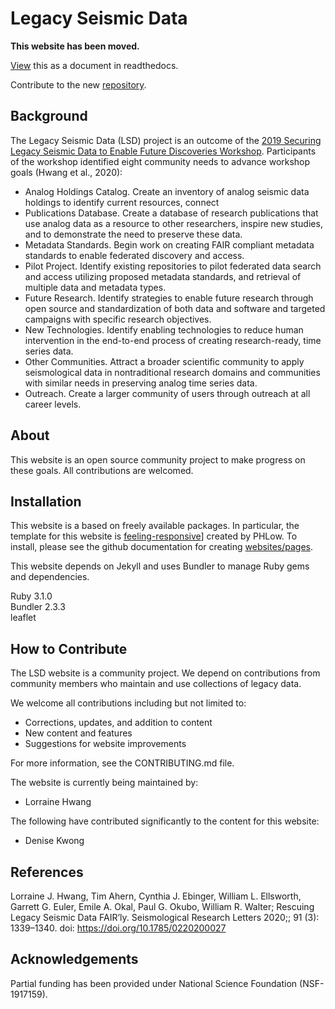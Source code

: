 # Legacy Seismic Data

**This website has been moved.**

[View](https://lsd-sphinx.readthedocs.io/en/latest/index.html) this as a document in readthedocs.

Contribute to the new [repository](https://github.com/ljhwang/LSD_Sphinx).

## Background

The Legacy Seismic Data (LSD) project is an outcome of the [2019 Securing Legacy Seismic Data to Enable Future Discoveries Workshop](https://geodynamics.org/cig/events/calendar/2019-seismic-legacy/). Participants of the workshop identified eight community needs to advance workshop goals (Hwang et al., 2020):
* Analog Holdings Catalog. Create an inventory of analog
seismic data holdings to identify current resources, connect
* Publications Database. Create a database of research publications
that use analog data as a resource to other researchers,
inspire new studies, and to demonstrate the need to preserve
these data.
* Metadata Standards. Begin work on creating FAIR compliant
metadata standards to enable federated discovery and access.
* Pilot Project. Identify existing repositories to pilot federated
data search and access utilizing proposed metadata standards,
and retrieval of multiple data and metadata types.
* Future Research. Identify strategies to enable future research
through open source and standardization of both data and software
and targeted campaigns with specific research objectives.
* New Technologies. Identify enabling technologies to reduce
human intervention in the end-to-end process of creating
research-ready, time series data.
* Other Communities. Attract a broader scientific community
to apply seismological data in nontraditional research domains
and communities with similar needs in preserving analog time
series data.
* Outreach. Create a larger community of users through outreach
at all career levels.

## About

This website is an open source community project to make progress on these goals. All contributions are welcomed.

## Installation

This website is a based on freely available packages. In particular, the template for this website is [feeling-responsive](https://phlow.github.io/feeling-responsive/)] created by PHLow. To install, please see the github documentation for creating [websites/pages](https://docs.github.com/en/pages/setting-up-a-github-pages-site-with-jekyll/creating-a-github-pages-site-with-jekyll).

This website depends on Jekyll and uses Bundler to manage Ruby gems and dependencies.

Ruby 3.1.0  
Bundler 2.3.3  
leaflet

## How to Contribute

The LSD website is a community project. We depend on contributions from community members who maintain and use collections of legacy data.

We welcome all contributions including but not limited to:
* Corrections, updates, and addition to content
* New content and features
* Suggestions for website improvements

For more information, see the CONTRIBUTING.md file.

The website is currently being maintained by:
  * Lorraine Hwang

The following have contributed significantly to the content for this website:
  * Denise Kwong

## References

Lorraine J. Hwang, Tim Ahern, Cynthia J. Ebinger, William L. Ellsworth, Garrett G. Euler, Emile A. Okal, Paul G. Okubo, William R. Walter; Rescuing Legacy Seismic Data FAIR’ly. Seismological Research Letters 2020;; 91 (3): 1339–1340. doi: https://doi.org/10.1785/0220200027

## Acknowledgements

Partial funding has been provided under National Science Foundation (NSF-1917159).

